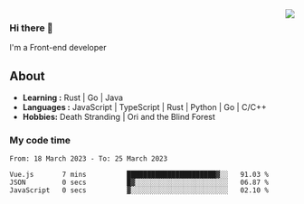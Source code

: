 <img align='right' src="https://github-readme-stats.vercel.app/api?username=strugglebak&show_icons=true">

### Hi there 👋

I'm a Front-end developer

## About

-  **Learning :** Rust | Go | Java
-  **Languages :** JavaScript | TypeScript | Rust | Python | Go | C/C++
-  **Hobbies:** Death Stranding | Ori and the Blind Forest

### My code time

<!--START_SECTION:waka-->

```text
From: 18 March 2023 - To: 25 March 2023

Vue.js       7 mins          ██████████████████████▓░░   91.03 %
JSON         0 secs          █▓░░░░░░░░░░░░░░░░░░░░░░░   06.87 %
JavaScript   0 secs          ▓░░░░░░░░░░░░░░░░░░░░░░░░   02.10 %
```

<!--END_SECTION:waka-->
